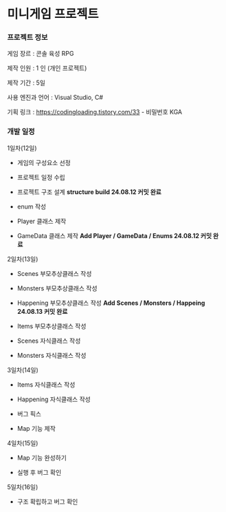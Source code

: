 # 미니게임 프로젝트

### 프로젝트 정보
게임 장르 : 콘솔 육성 RPG

제작 인원 : 1 인 (개인 프로젝트)

제작 기간 : 5일

사용 엔진과 언어 : Visual Studio, C#

기획 링크 : https://codingloading.tistory.com/33 - 비밀번호 KGA


### 개발 일정
1일차(12일)

- 게임의 구성요소 선정

- 프로젝트 일정 수립
  
- 프로젝트 구조 설계 **structure build 24.08.12 커밋 완료**
  
- enum 작성

- Player 클래스 제작
  
- GameData 클래스 제작 **Add Player / GameData / Enums 24.08.12 커밋 완료**
  
2일차(13일)

- Scenes 부모추상클래스 작성

- Monsters 부모추상클래스 작성

- Happening 부모추상클래스 작성 **Add Scenes / Monsters / Happeing 24.08.13 커밋 완료**
  
- Items 부모추상클래스 작성

- Scenes 자식클래스 작성

- Monsters 자식클래스 작성

3일차(14일)

- Items 자식클래스 작성
  
- Happening 자식클래스 작성
  
- 버그 픽스
  
- Map 기능 제작
  
4일차(15일)

- Map 기능 완성하기
  
- 실행 후 버그 확인
  
5일차(16일)

- 구조 확립하고 버그 확인
   

